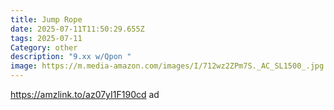 ```yaml
---
title: Jump Rope
date: 2025-07-11T11:50:29.655Z
tags: 2025-07-11
Category: other
description: "9.xx w/Qpon "
image: https://m.media-amazon.com/images/I/712wz2ZPm7S._AC_SL1500_.jpg
---
```

https://amzlink.to/az07yI1F190cd ad